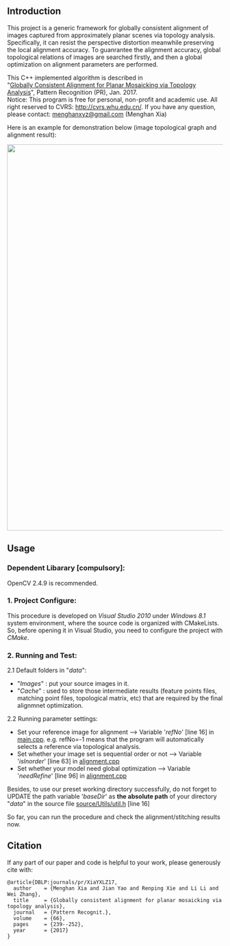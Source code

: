 ## Introduction

This project is a generic framework for globally consistent alignment of images captured from approximately planar 
scenes via topology analysis. Specifically, it can resist the perspective distortion meanwhile preserving the local 
alignment accuracy. To guanrantee the alignment accuracy, global topological relations of images are searched firstly,
and then a global optimization on alignment parameters are performed.

This C++ implemented algorithm is described in  
"[Globally Consistent Alignment for Planar Mosaicking via Topology Analysis](http://menghanxia.github.io/papers/2017_Planar_Alignment_pr.pdf)", Pattern Recognition (PR), Jan. 2017.  
Notice: This program is free for personal, non-profit and academic use.
All right reserved to CVRS: http://cvrs.whu.edu.cn/. 
If you have any question, please contact: menghanxyz@gmail.com (Menghan Xia)

Here is an example for demonstration below (image topological graph and alignment result): 

<img src="docs/demo.png" width="900px"/>

## Usage
### Dependent Libarary [compulsory]:
OpenCV 2.4.9 is recommended.

### 1. Project Configure:
This procedure is developed on *Visual Studio 2010* under *Windows 8.1* system environment,
where the source code is organized with CMakeLists. So, before opening it in Visual Studio,
you need to configure the project with *CMake*.

### 2. Running and Test:
2.1 Default folders in "*data*":  
- "*Images*" : put your source images in it.
- "*Cache*"  : used to store those intermediate results (feature points files, matching point files, topological matrix, etc) that 
are required by the final alignmnet optimization.

2.2 Running parameter settings:  
- Set your reference image for alignment      							-->  Variable '*refNo*' [line 16] in [main.cpp](./source/Src/Mosaic/main.cpp). 
e.g. refNo=-1 means that the program will automatically selects a reference via topological analysis.
- Set whether your image set is sequential order or not         --> Variable '*isInorder*' [line 63] in [alignment.cpp](./source/Src/Mosaic/alignment.cpp)
- Set whether your model need global optimization         		--> Variable '*needRefine*' [line 96] in [alignment.cpp](./source/Src/Mosaic/alignment.cpp)

Besides, to use our preset working directory successfully, do not forget to UPDATE the path variable 
'*baseDir*' as **the absolute path** of your directory "*data*" in the source file [source/Utils/util.h](source/Utils/util.h) [line 16]

So far, you can run the procedure and check the alignment/stitching results now.

## Citation
If any part of our paper and code is helpful to your work, please generously cite with:
```
@article{DBLP:journals/pr/XiaYXLZ17,
  author    = {Menghan Xia and Jian Yao and Renping Xie and Li Li and Wei Zhang},
  title     = {Globally consistent alignment for planar mosaicking via topology analysis},
  journal   = {Pattern Recognit.},
  volume    = {66},
  pages     = {239--252},
  year      = {2017}
}
```
